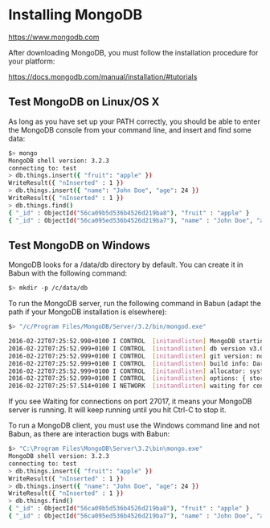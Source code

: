 # Installing MongoDB

https://www.mongodb.com

After downloading MongoDB, you must follow the installation procedure for your platform:

https://docs.mongodb.com/manual/installation/#tutorials



## Test MongoDB on Linux/OS X

As long as you have set up your PATH correctly, you should be able to enter the MongoDB console from your command line, and insert and find some data:

```bash
$> mongo
MongoDB shell version: 3.2.3
connecting to: test
> db.things.insert({ "fruit": "apple" })
WriteResult({ "nInserted" : 1 })
> db.things.insert({ "name": "John Doe", "age": 24 })
WriteResult({ "nInserted" : 1 })
> db.things.find()
{ "_id" : ObjectId("56ca09b5d536b4526d219ba8"), "fruit" : "apple" }
{ "_id" : ObjectId("56ca095ed536b4526d219ba7"), "name" : "John Doe", "age" : 24 }
```



## Test MongoDB on Windows

MongoDB looks for a /data/db directory by default. You can create it in Babun with the following command:

```bash
$> mkdir -p /c/data/db
```

To run the MongoDB server, run the following command in Babun (adapt the path if your MongoDB installation is elsewhere):

```bash
$> "/c/Program Files/MongoDB/Server/3.2/bin/mongod.exe"

2016-02-22T07:25:52.998+0100 I CONTROL  [initandlisten] MongoDB starting : pid=203 port=27017 dbpath=/opt/local/var/db/mongodb 64-bit host=Phaeton.local
2016-02-22T07:25:52.999+0100 I CONTROL  [initandlisten] db version v3.0.7
2016-02-22T07:25:52.999+0100 I CONTROL  [initandlisten] git version: nogitversion
2016-02-22T07:25:52.999+0100 I CONTROL  [initandlisten] build info: Darwin tenten-slave.macports.org 14.5.0 Darwin Kernel Version 14.5.0: Wed Jul 29 02:26:53 PDT 2015; root:xnu-2782.40.9~1/RELEASE_X86_64 x86_64 BOOST_LIB_VERSION=1_49
2016-02-22T07:25:52.999+0100 I CONTROL  [initandlisten] allocator: system
2016-02-22T07:25:52.999+0100 I CONTROL  [initandlisten] options: { storage: { dbPath: "/opt/local/var/db/mongodb" }, systemLog: { destination: "file", logAppend: true, path: "/opt/local/var/log/mongodb/mongodb.log" } }
2016-02-22T07:25:57.514+0100 I NETWORK  [initandlisten] waiting for connections on port 27017
```

If you see Waiting for connections on port 27017, it means your MongoDB server is running. It will keep running until you hit Ctrl-C to stop it.

To run a MongoDB client, you must use the Windows command line and not Babun, as there are interaction bugs with Babun:

```bash
$> "C:\Program Files\MongoDB\Server\3.2\bin\mongo.exe"
MongoDB shell version: 3.2.3
connecting to: test
> db.things.insert({ "fruit": "apple" })
WriteResult({ "nInserted" : 1 })
> db.things.insert({ "name": "John Doe", "age": 24 })
WriteResult({ "nInserted" : 1 })
> db.things.find()
{ "_id" : ObjectId("56ca09b5d536b4526d219ba8"), "fruit" : "apple" }
{ "_id" : ObjectId("56ca095ed536b4526d219ba7"), "name" : "John Doe", "age" : 24 }
```
